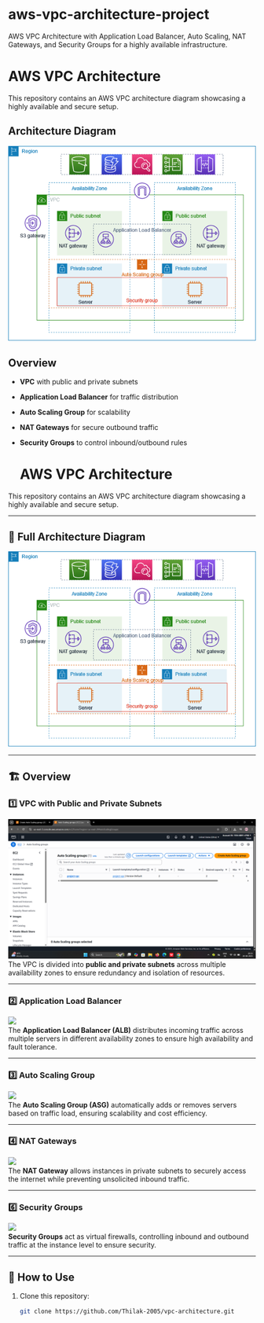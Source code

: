 # aws-vpc-architecture-project
AWS VPC Architecture with Application Load Balancer, Auto Scaling, NAT Gateways, and Security Groups for a highly available infrastructure.
# AWS VPC Architecture

This repository contains an AWS VPC architecture diagram showcasing a highly available and secure setup.

## Architecture Diagram
![](vpc.png)

## Overview
- **VPC** with public and private subnets  
- **Application Load Balancer** for traffic distribution  
- **Auto Scaling Group** for scalability  
- **NAT Gateways** for secure outbound traffic   
- **Security Groups** to control inbound/outbound rules

  # AWS VPC Architecture

This repository contains an AWS VPC architecture diagram showcasing a highly available and secure setup.

---

## 📌 Full Architecture Diagram
![](vpc.png)

---

## 🏗️ Overview

### 1️⃣ VPC with Public and Private Subnets
![](vpc1.png)  
The VPC is divided into **public and private subnets** across multiple availability zones to ensure redundancy and isolation of resources.

---

### 2️⃣ Application Load Balancer
![](images/alb.png)  
The **Application Load Balancer (ALB)** distributes incoming traffic across multiple servers in different availability zones to ensure high availability and fault tolerance.

---

### 3️⃣ Auto Scaling Group
![](images/auto-scaling.png)  
The **Auto Scaling Group (ASG)** automatically adds or removes servers based on traffic load, ensuring scalability and cost efficiency.

---

### 4️⃣ NAT Gateways
![](images/nat-gateway.png)  
The **NAT Gateway** allows instances in private subnets to securely access the internet while preventing unsolicited inbound traffic.

---

### 6️⃣ Security Groups
![](images/security-groups.png)  
**Security Groups** act as virtual firewalls, controlling inbound and outbound traffic at the instance level to ensure security.

---

## 🔧 How to Use
1. Clone this repository:
   ```bash
   git clone https://github.com/Thilak-2005/vpc-architecture.git
